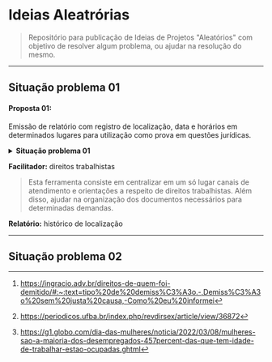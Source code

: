 # Ideias Aleatrórias
> Repositório para publicação de Ideias de Projetos "Aleatórios" com objetivo de resolver algum problema, ou ajudar na resolução do mesmo.

---
## Situação problema 01

#### Proposta 01:
Emissão de relatório com registro de localização, data e horários em determinados lugares para utilização como prova em questões jurídicas.

**<details><summary>Situação problema 01</summary>**

A situação a seguir aconteceu com uma trabalhadora que foi demitida sem justa causa e teve seus direitos violados pelo antigo empregador. O nome verdadeiro desta mulher fora omitido por questões de segurança. Deste modo, ela será chamda pelo pseudônimo *`Rosalinda`*, e o antigo empregador , *`Naill inteligenciA limitada (NIL)`*.

*Rosalinda* fora **demitida** do ultimo emprego **sem justa causa**[^1]. Após a demissão, ela levou a Carteira Trabalho Profissional(CTPS) dela para o empregador "dar baixa", e consequentimente, permitir que Rosalinda recebece os direitos trabalhistas que ela teria direito(recisão + FGTS + multa indesinatória). Ao receber de volta a CTPS, *Rolsalinda* constara que a data de admissão está divergente da data a qual ela realmente começou a trabalhar na *NIL*. *Rosalista* conta e comprova, que **a diferença entre a data de início das atividades na *NIL*, e a data de admimissão registrada na CTPS dela, é de meses!** Além disso, informa também que a *NIL* "justificou" o erro com a velha desculpa que período de experiência não é considerado, e portanto a data de admissão estaria correta!

Diante desta situação, Rosalinda encontra-se impossibilitada de receber o seguro desemprego ao qual ela teria direito, em razão dos meses que foram "omitidos" pela NIL, consequentimente, também recebera um valor de recisão e multa menores que o valor devido.

Rosalinda é "mãe solo"[^2] em meio a um cenário cujo desemprego no Brasil ainda ultrapassa a marca de 10%. Quando comparado esse números na relação homens e mulheres, essa diferença é ainda maior, chegando a quase 5% de diferença.[^3] O que coloca a Rosa numa situação ainda mais difícil!

Atualmente, Rosalinda segue na busca por emprego, porém, sem receber o seguro desemprego devido. Diante deste cenário, decidi ajuda-la reunindo provas que possam ajuda-la a receber os direitos dela.

[^1]:https://ingracio.adv.br/direitos-de-quem-foi-demitido/#:~:text=tipo%20de%20demiss%C3%A3o.-,Demiss%C3%A3o%20sem%20justa%20causa,-Como%20eu%20informei
[^2]:https://periodicos.ufba.br/index.php/revdirsex/article/view/36872
[^3]:https://g1.globo.com/dia-das-mulheres/noticia/2022/03/08/mulheres-sao-a-maioria-dos-desempregados-457percent-das-que-tem-idade-de-trabalhar-estao-ocupadas.ghtml
[^4]:https://blog.lugarh.com.br/2021/04/22/qual-o-valor-da-multa-por-registro-retroativo/

</details>



**Facilitador:** direitos trabalhistas
> Esta ferramenta consiste em centralizar em um só lugar canais de atendimento e orientações a respeito de direitos trabalhistas. Além disso, ajudar na organização dos documentos necessários para determinadas demandas. 
 
**Relatório:** histórico de localização


---

## Situação problema 02

